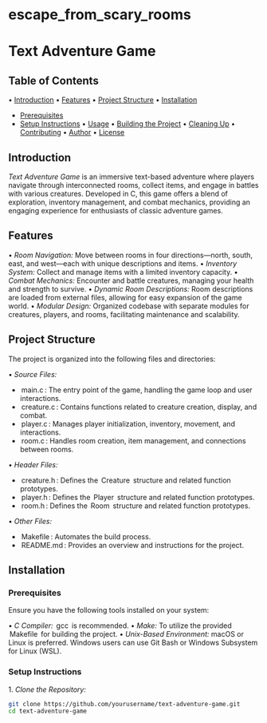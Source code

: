 # escape_from_scary_rooms
# Text Adventure Game

## Table of Contents

•⁠  ⁠[Introduction](#introduction)
•⁠  ⁠[Features](#features)
•⁠  ⁠[Project Structure](#project-structure)
•⁠  ⁠[Installation](#installation)
  - [Prerequisites](#prerequisites)
  - [Setup Instructions](#setup-instructions)
•⁠  ⁠[Usage](#usage)
•⁠  ⁠[Building the Project](#building-the-project)
•⁠  ⁠[Cleaning Up](#cleaning-up)
•⁠  ⁠[Contributing](#contributing)
•⁠  ⁠[Author](#author)
•⁠  ⁠[License](#license)

## Introduction

*Text Adventure Game* is an immersive text-based adventure where players navigate through interconnected rooms, collect items, and engage in battles with various creatures. Developed in C, this game offers a blend of exploration, inventory management, and combat mechanics, providing an engaging experience for enthusiasts of classic adventure games.

## Features

•⁠  ⁠*Room Navigation:* Move between rooms in four directions—north, south, east, and west—each with unique descriptions and items.
•⁠  ⁠*Inventory System:* Collect and manage items with a limited inventory capacity.
•⁠  ⁠*Combat Mechanics:* Encounter and battle creatures, managing your health and strength to survive.
•⁠  ⁠*Dynamic Room Descriptions:* Room descriptions are loaded from external files, allowing for easy expansion of the game world.
•⁠  ⁠*Modular Design:* Organized codebase with separate modules for creatures, players, and rooms, facilitating maintenance and scalability.

## Project Structure

The project is organized into the following files and directories:

•⁠  ⁠*Source Files:*
  - ⁠ main.c ⁠: The entry point of the game, handling the game loop and user interactions.
  - ⁠ creature.c ⁠: Contains functions related to creature creation, display, and combat.
  - ⁠ player.c ⁠: Manages player initialization, inventory, movement, and interactions.
  - ⁠ room.c ⁠: Handles room creation, item management, and connections between rooms.

•⁠  ⁠*Header Files:*
  - ⁠ creature.h ⁠: Defines the ⁠ Creature ⁠ structure and related function prototypes.
  - ⁠ player.h ⁠: Defines the ⁠ Player ⁠ structure and related function prototypes.
  - ⁠ room.h ⁠: Defines the ⁠ Room ⁠ structure and related function prototypes.

•⁠  ⁠*Other Files:*
  - ⁠ Makefile ⁠: Automates the build process.
  - ⁠ README.md ⁠: Provides an overview and instructions for the project.

## Installation

### Prerequisites

Ensure you have the following tools installed on your system:

•⁠  ⁠*C Compiler:* ⁠ gcc ⁠ is recommended.
•⁠  ⁠*Make:* To utilize the provided ⁠ Makefile ⁠ for building the project.
•⁠  ⁠*Unix-Based Environment:* macOS or Linux is preferred. Windows users can use Git Bash or Windows Subsystem for Linux (WSL).

### Setup Instructions

1.⁠ ⁠*Clone the Repository:*

   ```bash
   git clone https://github.com/yourusername/text-adventure-game.git
   cd text-adventure-game
